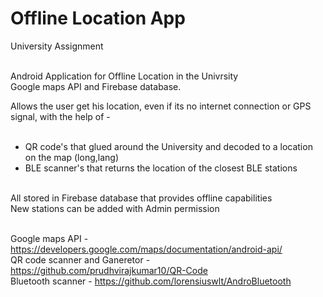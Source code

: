 # Offline Location App

University Assignment<br/><br/>

Android Application for Offline Location in the Univrsity<br/>
Google maps API and Firebase database.

Allows the user get his location, even if its no internet connection or GPS signal, with the help of - <br/><br/>

* QR code's that glued around the University and decoded to a location on the map (long,lang)<br/>
* BLE scanner's that returns the location of the closest BLE stations <br/><br/>

All stored in Firebase database that provides offline capabilities<br/>
New stations can be added with Admin permission<br/><br/>

Google maps API - https://developers.google.com/maps/documentation/android-api/<br/>
QR code scanner and Ganeretor - https://github.com/prudhvirajkumar10/QR-Code<br/>
Bluetooth scanner - https://github.com/lorensiuswlt/AndroBluetooth<br/>
